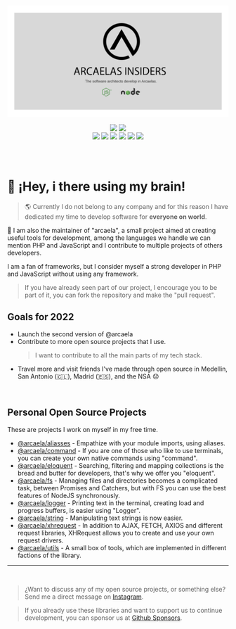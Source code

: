 
<br> <br>
<img src="./assets/banner.svg">

<center>
<a target="_blank" href="https://github.com/sponsors/arcaela"><img src="https://img.shields.io/badge/SPONSOR-%E2%99%A5-pink"></a> <a target="_blank" href="./LICENSE"><img src="https://img.shields.io/badge/LICENSE-MD-blue"></a>
</center>

<center>
<a target="_blank" href="https://npmjs.com/package/@arcaela/aliasses"><img src="https://img.shields.io/badge/aliasses-npm-red"></a> <a target="_blank" href="https://npmjs.com/package/@arcaela/command"><img src="https://img.shields.io/badge/command-npm-blue"></a> <a target="_blank" href="https://npmjs.com/package/@arcaela/eloquent"><img src="https://img.shields.io/badge/eloquent-npm-orange"></a> <a target="_blank" href="https://npmjs.com/package/@arcaela/fs"><img src="https://img.shields.io/badge/fs-npm-violet"></a> <a target="_blank" href="https://npmjs.com/package/@arcaela/logger"><img src="https://img.shields.io/badge/logger-npm-green"></a> <a target="_blank" href="https://npmjs.com/package/@arcaela/logger"><img src="https://img.shields.io/badge/logger-npm-xhrequest"></a>
</center>

<br> <br>

# 👋 ¡Hey, i there using my brain!

> 🌎 Currently I do not belong to any company and for this reason I have dedicated my time to develop software for **everyone on world**.

🚧 I am also the maintainer of "arcaela", a small project aimed at creating useful tools for development, among the languages ​​we handle we can mention PHP and JavaScript and I contribute to multiple projects of others developers.

I am a fan of frameworks, but I consider myself a strong developer in PHP and JavaScript without using any framework.

> If you have already seen part of our project, I encourage you to be part of it, you can fork the repository and make the "pull request".

## Goals for 2022
- Launch the second version of @arcaela
- Contribute to more open source projects that I use.
    > I want to contribute to all the main parts of my tech stack.
- Travel more and visit friends I've made through open source in Medellin, San Antonio (🇨🇱),  Madrid (🇪🇸), and the NSA 😞


<br/>

## Personal Open Source Projects

These are projects I work on myself in my free time.

- [@arcaela/aliasses](https://github.com/arcaela/arcaela/aliasses) - Empathize with your module imports, using aliases.
- [@arcaela/command](https://github.com/arcaela/arcaela/command) - If you are one of those who like to use terminals, you can create your own native commands using "command".
- [@arcaela/eloquent](https://github.com/arcaela/arcaela/eloquent) - Searching, filtering and mapping collections is the bread and butter for developers, that's why we offer you "eloquent".
- [@arcaela/fs](https://github.com/arcaela/arcaela/fs) - Managing files and directories becomes a complicated task, between Promises and Catchers, but with FS you can use the best features of NodeJS synchronously.
- [@arcaela/logger](https://github.com/arcaela/arcaela/logger) - Printing text in the terminal, creating load and progress buffers, is easier using "Logger".
- [@arcaela/string](https://github.com/arcaela/arcaela/string) - Manipulating text strings is now easier.
- [@arcaela/xhrequest](https://github.com/arcaela/arcaela/xhrequest) - In addition to AJAX, FETCH, AXIOS and different request libraries, XHRequest allows you to create and use your own request drivers.
- [@arcaela/utils](https://github.com/arcaela/arcaela/utils) - A small box of tools, which are implemented in different factions of the library.

<hr/><br/>

> ¿Want to discuss any of my open source projects, or something else? Send me a direct message on [Instagram](https://instagram.com/arcaelas).

> If you already use these libraries and want to support us to continue development, you can sponsor us at [Github Sponsors](https://github.com/sponsors/arcaela).